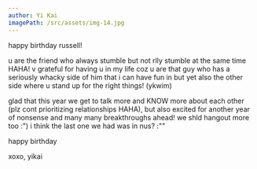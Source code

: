 ```yaml
---
author: Yi Kai
imagePath: /src/assets/img-14.jpg
---
```


happy birthday russell!

u are the friend who always stumble but not rlly stumble at the same time HAHA! v grateful for having u in my life coz u are that guy who has a seriously whacky side of him that i can have fun in but yet also the other side where u stand up for the right things! (ykwim)

glad that this year we get to talk more and KNOW more about each other (plz cont prioritizing relationships HAHA), but also excited for another year of nonsense and many many breakthroughs ahead! we shld hangout more too :") i think the last one we had was in nus? :""

happy birthday

xoxo,
yikai
